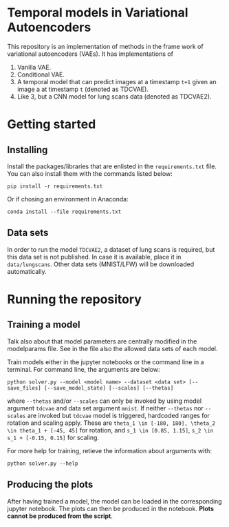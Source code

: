 # Temporal models in Variational Autoencoders

This repository is an implementation of methods in the frame work of variational autoencoders (VAEs). It has implementations of 

1. Vanilla VAE.
2. Conditional VAE.
3. A temporal model that can predict images at a timestamp `t+1` given an image a at timestamp `t` (denoted as TDCVAE).
4. Like 3, but a CNN model for lung scans data (denoted as TDCVAE2).

# Getting started

## Installing

Install the packages/libraries that are enlisted in the `requirements.txt` file. You can also install them with the commands listed below:

```
pip install -r requirements.txt
```
Or if chosing an environment in Anaconda:
```
conda install --file requirements.txt
```

## Data sets

In order to run the model `TDCVAE2`, a dataset of lung scans is required, but this data set is not published. In case it is available, place it in `data/lungscans`. Other data sets (MNIST/LFW) will be downloaded automatically.

# Running the repository

## Training a model

Talk also about that model parameters are centrally modified in the modelparams file. See in the file also the allowed data sets of each model.

Train models either in the jupyter notebooks or the command line in a terminal. For command line, the arguments are below:
```
python solver.py --model <model name> --dataset <data set> [--save_files] [--save_model_state] [--scales] [--thetas]
```
where `--thetas` and/or `--scales` can only be invoked by using model argument `tdcvae` and data set argument `mnist`. If neither `--thetas` nor `--scales` are invoked but `tdcvae` model is triggered, hardcoded ranges for rotation and scaling apply. These are `theta_1 \in [-180, 180], \theta_2 \in theta_1 + [-45, 45]` for rotation, and `s_1 \in [0.85, 1.15]`, `s_2 \in s_1 + [-0.15, 0.15]` for scaling.


For more help for training, retieve the information about arguments with:
```
python solver.py --help
```

## Producing the plots

After having trained a model, the model can be loaded in the corresponding jupyter notebook. The plots can then be produced in the notebook. **Plots cannot be produced from the script**.
